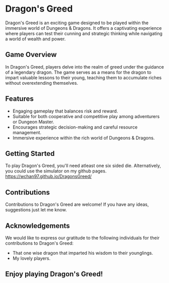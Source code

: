# Dragon's Greed

Dragon's Greed is an exciting game designed to be played within the immersive world of Dungeons & Dragons. It offers a captivating experience where players can test their cunning and strategic thinking while navigating a world of wealth and power.

## Game Overview

In Dragon's Greed, players delve into the realm of greed under the guidance of a legendary dragon. The game serves as a means for the dragon to impart valuable lessons to their young, teaching them to accumulate riches without overextending themselves.

## Features

- Engaging gameplay that balances risk and reward.
- Suitable for both cooperative and competitive play among adventurers or Dungeon Master.
- Encourages strategic decision-making and careful resource management.
- Immersive experience within the rich world of Dungeons & Dragons.

## Getting Started

To play Dragon's Greed, you'll need atleast one six sided die. Alternatively, you could use the simulator on my github pages.
https://wchan97.github.io/DragonsGreed/

## Contributions

Contributions to Dragon's Greed are welcome! If you have any ideas, suggestions just let me know.


## Acknowledgements

We would like to express our gratitude to the following individuals for their contributions to Dragon's Greed:

- That one wise dragon that imparted his wisdom to their younglings.
- My lovely players.

## Enjoy playing Dragon's Greed!